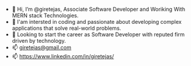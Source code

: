 - 👋 Hi, I’m @giretejas, Associate Software Developer and Woriking With MERN stack Technologies.
- 👀 I'am intersted in coding and passionate about developing complex applications that solve real-world problems.
- 💞️ Looking to start the career as Software Developer with reputed firm driven by technology. 
- 📫 giretejas@gmail.com
- 📫 https://www.linkedin.com/in/giretejas/
 

<!---
giretejas/giretejas is a ✨ special ✨ repository because its `README.md` (this file) appears on your GitHub profile.
You can click the Preview link to take a look at your changes.
--->
